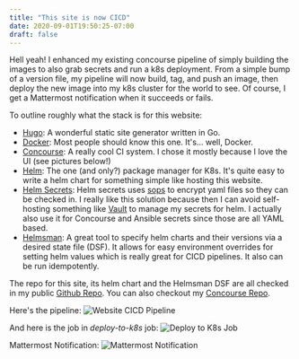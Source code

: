 ```yaml
---
title: "This site is now CICD"
date: 2020-09-01T19:50:25-07:00
draft: false
---
```


Hell yeah! I enhanced my existing concourse pipeline of simply building the images to also grab secrets and run a k8s deployment. From a simple bump of a version file, my pipeline will now build, tag, and push an image, then deploy the new image into my k8s cluster for the world to see. Of course, I get a Mattermost notification when it succeeds or fails.

To outline roughly what the stack is for this website:
- [Hugo](https://gohugo.io/): A wonderful static site generator written in Go.
- [Docker](https://www.docker.com/): Most people should know this one. It's... well, Docker.
- [Concourse](https://concourse-ci.org/): A really cool CI system. I chose it mostly because I love the UI (see pictures below!)
- [Helm](https://helm.sh/): The one (and only?) package manager for K8s. It's quite easy to write a helm chart for something simple like hosting this website.
- [Helm Secrets](https://github.com/zendesk/helm-secrets): Helm secrets uses [sops](https://github.com/mozilla/sops) to encrypt yaml files so they can be checked in. I really like this solution because then I can avoid self-hosting something like [Vault](https://www.vaultproject.io/) to manage my secrets for helm. I actually also use it for Concourse and Ansible secrets since those are all YAML based.
- [Helmsman](https://github.com/Praqma/helmsman): A great tool to specify helm charts and their versions via a desired state file (DSF). It allows for easy environment overrides for setting helm values which is really great for CICD pipelines. It also can be run idempotently.

The repo for this site, its helm chart and the Helmsman DSF are all checked in my public [Github Repo](https://github.com/FlipEnergy/personal-website).
You can also checkout my [Concourse Repo](https://github.com/FlipEnergy/concourse-pipelines).

Here's the pipeline:
![Website CICD Pipeline](website_concourse.png)

And here is the job in *deploy-to-k8s* job:
![Deploy to K8s Job](website_deploy.png)

Mattermost Notification:
![Mattermost Notification](concourse_mattermost.png)
